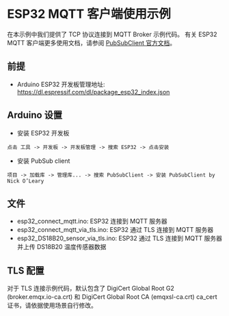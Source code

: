 # ESP32 MQTT 客户端使用示例
在本示例中我们提供了 TCP 协议连接到 MQTT Broker 示例代码。 有关 ESP32 MQTT 客户端更多使用文档，请参阅 [PubSubClient 官方文档](https://pubsubclient.knolleary.net/)。


## 前提
* Arduino ESP32 开发板管理地址: https://dl.espressif.com/dl/package_esp32_index.json


## Arduino 设置
* 安装 ESP32 开发板
```
点击 工具 -> 开发板 -> 开发板管理 -> 搜索 ESP32 -> 点击安装
```

* 安装 PubSub client
```
项目 -> 加载库 -> 管理库... -> 搜索 PubSubClient -> 安装 PubSubClient by Nick O’Leary
```

## 文件
* esp32_connect_mqtt.ino: ESP32 连接到 MQTT 服务器
* esp32_connect_mqtt_via_tls.ino: ESP32 通过 TLS 连接到 MQTT 服务器
* esp32_DS18B20_sensor_via_tls.ino: ESP32 通过 TLS 连接到 MQTT 服务器并上传 DS18B20 温度传感器数据


## TLS 配置
对于 TLS 连接示例代码，默认包含了 DigiCert Global Root G2 (broker.emqx.io-ca.crt) 和 DigiCert Global Root CA (emqxsl-ca.crt) ca_cert 证书，请依据使用场景自行修改。




